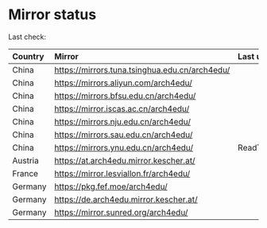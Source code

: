 <script src="./time.js"></script>
# Mirror status
Last check: <script type="text/javascript">localize(1682515913.3562942);</script>

|Country|Mirror|Last update|
|:------|:-----|:----------|
|China|https://mirrors.tuna.tsinghua.edu.cn/arch4edu/|<script type="text/javascript">localize(1682490722);</script>|
|China|https://mirrors.aliyun.com/arch4edu/|<script type="text/javascript">localize(1682447438);</script>|
|China|https://mirrors.bfsu.edu.cn/arch4edu/|<script type="text/javascript">localize(1682490722);</script>|
|China|https://mirror.iscas.ac.cn/arch4edu/|<script type="text/javascript">localize(1682490722);</script>|
|China|https://mirrors.nju.edu.cn/arch4edu/|<script type="text/javascript">localize(1682490722);</script>|
|China|https://mirrors.sau.edu.cn/arch4edu/|<script type="text/javascript">localize(1673850842);</script>|
|China|https://mirrors.ynu.edu.cn/arch4edu/|ReadTimeout|
|Austria|https://at.arch4edu.mirror.kescher.at/|<script type="text/javascript">localize(1682490722);</script>|
|France|https://mirror.lesviallon.fr/arch4edu/|<script type="text/javascript">localize(1682447438);</script>|
|Germany|https://pkg.fef.moe/arch4edu/|<script type="text/javascript">localize(1682490722);</script>|
|Germany|https://de.arch4edu.mirror.kescher.at/|<script type="text/javascript">localize(1682490722);</script>|
|Germany|https://mirror.sunred.org/arch4edu/|<script type="text/javascript">localize(1682490722);</script>|

<script src="./tablefilter/tablefilter.js"></script>
<script src="./table.js"></script>